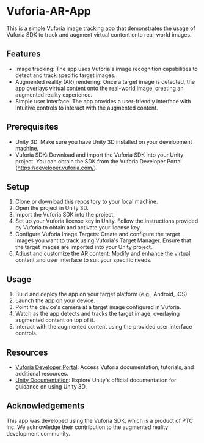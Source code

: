 # Vuforia-AR-App

This is a simple Vuforia image tracking app that demonstrates the usage of Vuforia SDK to track and augment virtual content onto real-world images.

## Features

- Image tracking: The app uses Vuforia's image recognition capabilities to detect and track specific target images.
- Augmented reality (AR) rendering: Once a target image is detected, the app overlays virtual content onto the real-world image, creating an augmented reality experience.
- Simple user interface: The app provides a user-friendly interface with intuitive controls to interact with the augmented content.

## Prerequisites

- Unity 3D: Make sure you have Unity 3D installed on your development machine.
- Vuforia SDK: Download and import the Vuforia SDK into your Unity project. You can obtain the SDK from the Vuforia Developer Portal (https://developer.vuforia.com/).

## Setup

1. Clone or download this repository to your local machine.
2. Open the project in Unity 3D.
3. Import the Vuforia SDK into the project.
4. Set up your Vuforia license key in Unity. Follow the instructions provided by Vuforia to obtain and activate your license key.
5. Configure Vuforia Image Targets: Create and configure the target images you want to track using Vuforia's Target Manager. Ensure that the target images are imported into your Unity project.
6. Adjust and customize the AR content: Modify and enhance the virtual content and user interface to suit your specific needs.

## Usage

1. Build and deploy the app on your target platform (e.g., Android, iOS).
2. Launch the app on your device.
3. Point the device's camera at a target image configured in Vuforia.
4. Watch as the app detects and tracks the target image, overlaying augmented content on top of it.
5. Interact with the augmented content using the provided user interface controls.

## Resources

- [Vuforia Developer Portal](https://developer.vuforia.com/): Access Vuforia documentation, tutorials, and additional resources.
- [Unity Documentation](https://docs.unity3d.com/): Explore Unity's official documentation for guidance on using Unity 3D.

## Acknowledgements

This app was developed using the Vuforia SDK, which is a product of PTC Inc. We acknowledge their contribution to the augmented reality development community.
